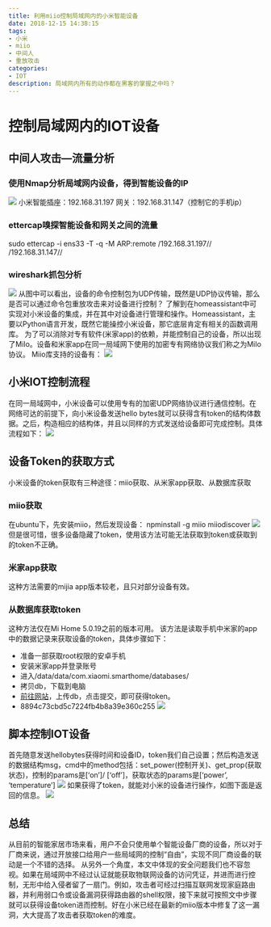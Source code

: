 ```yaml
---
title: 利用miio控制局域网内的小米智能设备
date: 2018-12-15 14:38:15
tags:
- 小米
- miio
- 中间人
- 重放攻击
categories:
- IOT
description: 局域网内所有的动作都在黑客的掌握之中吗？
---
```

# 控制局域网内的IOT设备
## 中间人攻击—流量分析
### 使用Nmap分析局域网内设备，得到智能设备的IP
![](https://res.cloudinary.com/dozyfkbg3/image/upload/v1553323434/miio/1.png)
	小米智能插座：192.168.31.197 网关：192.168.31.147（控制它的手机ip）
### ettercap嗅探智能设备和网关之间的流量
sudo ettercap -i ens33 -T -q -M ARP:remote /192.168.31.197// /192.168.31.147//
### wireshark抓包分析
![](https://res.cloudinary.com/dozyfkbg3/image/upload/v1553323435/miio/2.png)
从图中可以看出，设备的命令控制包为UDP传输，既然是UDP协议传输，那么是否可以通过命令包重放攻击来对设备进行控制？
了解到在homeassistant中可实现对小米设备的集成，并在其中对设备进行管理和操作。Homeassistant，主要以Python语言开发，既然它能操控小米设备，那它底层肯定有相关的函数调用库。
为了可以消除对专有软件(米家app)的依赖，并能控制自己的设备，所以出现了MiIo。设备和米家app在同一局域网下使用的加密专有网络协议我们称之为MiIo协议。
Miio库支持的设备有：
![](https://res.cloudinary.com/dozyfkbg3/image/upload/v1553323434/miio/3.png)

## 小米IOT控制流程
在同一局域网中，小米设备可以使用专有的加密UDP网络协议进行通信控制。在网络可达的前提下，向小米设备发送hello bytes就可以获得含有token的结构体数据。之后，构造相应的结构体，并且以同样的方式发送给设备即可完成控制。具体流程如下：
![](https://res.cloudinary.com/dozyfkbg3/image/upload/v1553323435/miio/4.png)
## 设备Token的获取方式
小米设备的token获取有三种途径：miio获取、从米家app获取、从数据库获取
### miio获取
在ubuntu下，先安装miio，然后发现设备：
npminstall -g miio
miiodiscover
![](https://res.cloudinary.com/dozyfkbg3/image/upload/v1553323440/miio/5.png)
但是很可惜，很多设备隐藏了token，使用该方法可能无法获取到token或获取到的token不正确。
### 米家app获取
这种方法需要的mijia app版本较老，且只对部分设备有效。
### 从数据库获取token
这种方法仅在Mi Home 5.0.19之前的版本可用。
该方法是读取手机中米家的app中的数据记录来获取设备的token，具体步骤如下：
-	准备一部获取root权限的安卓手机
-	安装米家app并登录账号
-	进入/data/data/com.xiaomi.smarthome/databases/
-	拷贝db，下载到电脑
-	[前往网站](http://miio2.yinhh.com/)，上传db，点击提交，即可获得token。
-	8894c73cbd5c7224fb4b8a39e360c255
![](https://res.cloudinary.com/dozyfkbg3/image/upload/v1553323440/miio/6.png)

## 脚本控制IOT设备
首先随意发送hellobytes获得时间和设备ID，token我们自己设置；然后构造发送的数据结构msg，cmd中的method包括：set_power(控制开关)、get_prop(获取状态)，控制的params是[‘on’]/ [‘off’]，获取状态的params是[‘power’, ‘temperature’]
![](https://res.cloudinary.com/dozyfkbg3/image/upload/v1553323440/miio/7.png)
如果获得了token，就能对小米的设备进行操作，如图下面是返回的信息。
![](https://res.cloudinary.com/dozyfkbg3/image/upload/v1553323440/miio/8.png)
## 总结
从目前的智能家居市场来看，用户不会只使用单个智能设备厂商的设备，所以对于厂商来说，通过开放接口给用户一些局域网的控制“自由”，实现不同厂商设备的联动是一个不错的选择。
从另外一个角度，本文中体现的安全问题我们也不容忽视。如果在局域网中不经过认证就能获取物联网设备的访问凭证，并进而进行控制，无形中给入侵者留了一扇门。例如，攻击者可经过扫描互联网发现家庭路由器，并利用弱口令或设备漏洞获得路由器的shell权限，接下来就可按照文中步骤就可以获得设备token进而控制。好在小米已经在最新的miio版本中修复了这一漏洞，大大提高了攻击者获取token的难度。
